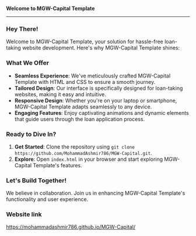 **Welcome to MGW-Capital Template**

---

### Hey There!

Welcome to MGW-Capital Template, your solution for hassle-free loan-taking website development. Here's why MGW-Capital Template shines:

### What We Offer

- **Seamless Experience**: We've meticulously crafted MGW-Capital Template with HTML and CSS to ensure a smooth journey.
- **Tailored Design**: Our interface is specifically designed for loan-taking websites, making it easy and intuitive.
- **Responsive Design**: Whether you're on your laptop or smartphone, MGW-Capital Template adapts seamlessly to any device.
- **Engaging Features**: Enjoy captivating animations and dynamic elements that guide users through the loan application process.

### Ready to Dive In?

1. **Get Started**: Clone the repository using `git clone https://github.com/MohammadAshmir786/MGW-Capital.git`.
2. **Explore**: Open `index.html` in your browser and start exploring MGW-Capital Template's features.

### Let's Build Together!

We believe in collaboration. Join us in enhancing MGW-Capital Template's functionality and user experience. 

### Website link
https://mohammadashmir786.github.io/MGW-Capital/
